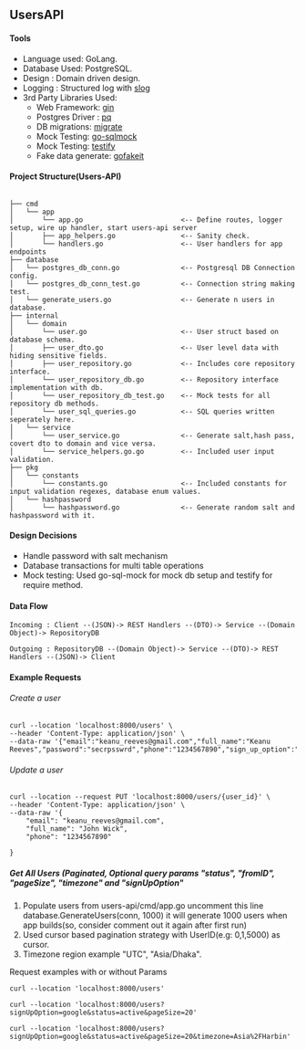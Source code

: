 ## UsersAPI

#### Tools

* Language used: GoLang.
* Database Used: PostgreSQL.
* Design       : Domain driven design.
* Logging      : Structured log with [slog](https://pkg.go.dev/log/slog#section-documentation)
* 3rd Party Libraries Used:
  * Web Framework: [gin](https://github.com/gin-gonic/gin)
  * Postgres Driver : [pq](https://pkg.go.dev/github.com/lib/pq#section-readme)
  * DB migrations: [migrate](https://github.com/golang-migrate/migrate)
  * Mock Testing: [go-sqlmock](https://github.com/DATA-DOG/go-sqlmock)
  * Mock Testing: [testify](https://github.com/stretchr/testify/)
  * Fake data generate: [gofakeit](https://github.com/brianvoe/gofakeit)

#### Project Structure(Users-API)
```

├── cmd
│   └── app
│       └── app.go                        <-- Define routes, logger setup, wire up handler, start users-api server
│       ├── app_helpers.go                <-- Sanity check.
│       └── handlers.go                   <-- User handlers for app endpoints
├── database
│   └── postgres_db_conn.go               <-- Postgresql DB Connection config.
│   └── postgres_db_conn_test.go          <-- Connection string making test.
│   └── generate_users.go                 <-- Generate n users in database.
├── internal
│   └── domain
│       └── user.go                       <-- User struct based on database schema.
│       ├── user_dto.go                   <-- User level data with hiding sensitive fields.
│       ├── user_repository.go            <-- Includes core repository interface.
│       └── user_repository_db.go         <-- Repository interface implementation with db.
│       └── user_repository_db_test.go    <-- Mock tests for all repository db methods.
│       └── user_sql_queries.go           <-- SQL queries written seperately here.
│   └── service
│       └── user_service.go               <-- Generate salt,hash pass, covert dto to domain and vice versa.
│       └── service_helpers.go.go         <-- Included user input validation.
├── pkg
│   └── constants
│       └── constants.go                  <-- Included constants for input validation regexes, database enum values.
│   └── hashpassword
│       └── hashpassword.go               <-- Generate random salt and hashpassword with it.
```

#### Design Decisions

* Handle password with salt mechanism
* Database transactions for multi table operations
* Mock testing: Used go-sql-mock for mock db setup and testify for require method.

#### Data Flow

    Incoming : Client --(JSON)-> REST Handlers --(DTO)-> Service --(Domain Object)-> RepositoryDB

    Outgoing : RepositoryDB --(Domain Object)-> Service --(DTO)-> REST Handlers --(JSON)-> Client


#### Example Requests

###### Create a user

```
curl --location 'localhost:8000/users' \
--header 'Content-Type: application/json' \
--data-raw '{"email":"keanu_reeves@gmail.com","full_name":"Keanu Reeves","password":"secrpsswrd","phone":"1234567890","sign_up_option":"general"}'
```

###### Update a user

```
curl --location --request PUT 'localhost:8000/users/{user_id}' \
--header 'Content-Type: application/json' \
--data-raw '{
	"email": "keanu_reeves@gmail.com",
	"full_name": "John Wick",
    "phone": "1234567890"
	
}

```

##### Get All Users (Paginated, Optional query params "status", "fromID", "pageSize", "timezone" and "signUpOption"

1. Populate users from users-api/cmd/app.go
   uncomment this line database.GenerateUsers(conn, 1000)
   it will generate 1000 users when app builds(so, consider comment out it again after first run)
2. Used cursor based pagination strategy with UserID(e.g: 0,1,5000) as cursor.
3. Timezone region example "UTC", "Asia/Dhaka".

Request examples with or without Params

```
curl --location 'localhost:8000/users'

curl --location 'localhost:8000/users?signUpOption=google&status=active&pageSize=20'

curl --location 'localhost:8000/users?signUpOption=google&status=active&pageSize=20&timezone=Asia%2FHarbin'

```
